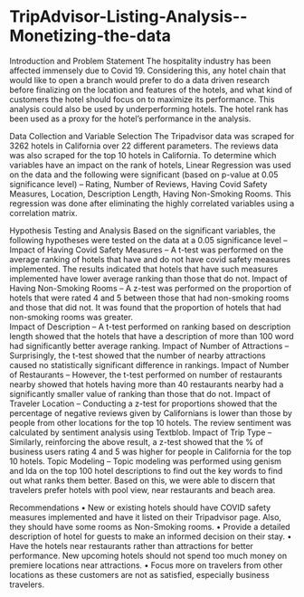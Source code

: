# TripAdvisor-Listing-Analysis--Monetizing-the-data
Introduction and Problem Statement 
The hospitality industry has been affected immensely due to Covid 19. Considering this, any hotel chain that would like to open a branch would prefer to do a data driven research before finalizing on the location and features of the hotels, and what kind of customers the hotel should focus on to maximize its performance. This analysis could also be used by underperforming hotels. The hotel rank has been used as a proxy for the hotel’s performance in the analysis. 


Data Collection and Variable Selection 
The Tripadvisor data was scraped for 3262 hotels in California over 22 different parameters. The reviews data was also scraped for the top 10 hotels in California. To determine which variables have an impact on the rank of hotels, Linear Regression was used on the data and the following were significant (based on p-value at 0.05 significance level) – Rating, Number of Reviews, Having Covid Safety Measures, Location, Description Length, Having Non-Smoking Rooms. This regression was done after eliminating the highly correlated variables using a correlation matrix. 


Hypothesis Testing and Analysis 
Based on the significant variables, the following hypotheses were tested on the data at a 0.05 significance level – 
Impact of Having Covid Safety Measures – A t-test was performed on the average ranking of hotels that have and do not have covid safety measures implemented. The results indicated that hotels that have such measures implemented have lower average ranking than those that do not. 
Impact of Having Non-Smoking Rooms – A z-test was performed on the proportion of hotels that were rated 4 and 5 between those that had non-smoking rooms and those that did not. It was found that the proportion of hotels that had non-smoking rooms was greater.   
Impact of Description – A t-test performed on ranking based on description length showed that the hotels that have a description of more than 100 word had significantly better average ranking. 
Impact of Number of Attractions – Surprisingly, the t-test showed that the number of nearby attractions caused no statistically significant difference in rankings. Impact of Number of Restaurants – However, the t-test performed on number of restaurants nearby showed that hotels having more than 40 restaurants nearby had a significantly smaller value of ranking than those that do not. 
Impact of Traveler Location – Conducting a z-test for proportions showed that the percentage of negative reviews given by Californians is lower than those by people from other locations for the top 10 hotels. The review sentiment was calculated by sentiment analysis using Textblob. 
Impact of Trip Type – Similarly, reinforcing the above result, a z-test showed that the % of business users rating 4 and 5 was higher for people in California for the top 10 hotels. 
Topic Modeling – Topic modeling was performed using genism and lda on the top 100 hotel descriptions to find out the key words to find out what ranks them better. Based on this, we were able to discern that travelers prefer hotels with pool view, near restaurants and beach area. 


Recommendations
• New or existing hotels should have COVID safety measures implemented and have it listed on their Tripadvisor page. Also, they should have some rooms as Non-Smoking rooms.
• Provide a detailed description of hotel for guests to make an informed decision on their stay.
• Have the hotels near restaurants rather than attractions for better performance. New upcoming hotels should not spend too much money on premiere locations near attractions.
• Focus more on travelers from other locations as these customers are not as satisfied, especially business travelers.
